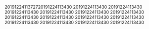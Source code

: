 2019122411372720191224113430
20191224113430
20191224113430
20191224113430
20191224113430
20191224113430
20191224113430
20191224113430
20191224113430
20191224113430
20191224113430
20191224113430
20191224113430
20191224113430
20191224113430
